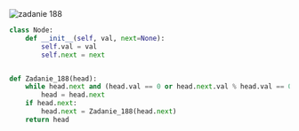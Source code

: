 <picture>
  <source srcset="../../srt/zbior_zadan/188.png" media="(prefers-color-scheme: light)">
  <source srcset="../../srt/zbior_zadan/black_188.png" media="(prefers-color-scheme: dark)">
  <img src="../../srt/zbior_zadan/black_188.png" alt="zadanie 188">
</picture>

```python
class Node:
    def __init__(self, val, next=None):
        self.val = val
        self.next = next


def Zadanie_188(head):
    while head.next and (head.val == 0 or head.next.val % head.val == 0):
        head = head.next
    if head.next:
        head.next = Zadanie_188(head.next)
    return head
```
